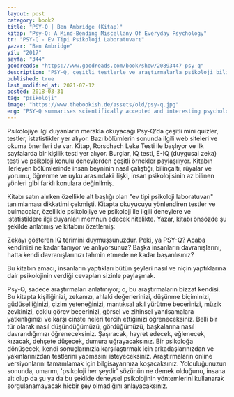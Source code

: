 ```yaml
---
layout: post  
category: book2  
title: "PSY-Q | Ben Ambridge (Kitap)"  
kitap: "Psy-Q: A Mind-Bending Miscellany Of Everyday Psychology"  
tr: "PSY-Q - Ev Tipi Psikoloji Laboratuvarı"  
yazar: "Ben Ambridge"  
yil: "2017"  
sayfa: "344"  
goodreads: "https://www.goodreads.com/book/show/20893447-psy-q"
description: "PSY-Q, çeşitli testlerle ve araştırmalarla psikoloji bilimini anlatıyor. "
published: true
last_modified_at: 2021-07-12
posted: 2018-03-31
tag: "psikoloji"
image: "https://www.thebookish.de/assets/old/psy-q.jpg"
eng: "PSY-Q summarises scientifically accepted and interesting psychology studies of modern times in an easy to read way."
---
```


Psikolojiye ilgi duyanların merakla okuyacağı Psy-Q'da çeşitli mini quizler, testler, istatistikler yer alıyor. Bazı bölümlerin sonunda ilgili web siteleri ve okuma önerileri de var. Kitap, Rorschach Leke Testi ile başlıyor ve ilk sayfalarda bir kişilik testi yer alıyor. Burçlar, IQ testi, E-IQ (duygusal zeka) testi ve psikoloji konulu deneylerden çeşitli örnekler paylaşılıyor. Kitabın ilerleyen bölümlerinde insan beyninin nasıl çalıştığı, bilinçaltı, rüyalar ve yorumu, öğrenme ve uyku arasındaki ilişki, insan psikolojisinin az bilinen yönleri gibi farklı konulara değinilmiş.  
  
Kitabı satın alırken özellikle alt başlığı olan "ev tipi psikoloji laboratuvarı" tanımlaması dikkatimi çekmişti. Kitapta okuyucuyu yönlendiren testler ve bulmacalar, özellikle psikolojiye ve psikoloji ile ilgili deneylere ve istatistiklere ilgi duyanları memnun edecek nitelikte. Yazar, kitabı önsözde şu şekilde anlatmış ve kitabını özetlemiş:  
  
Zekayı gösteren IQ terimini duymuşsunuzdur. Peki, ya PSY-Q? Acaba kendinizi ne kadar tanıyor ve anlıyorsunuz? Başka insanların davranışlarını, hatta kendi davranışlarınızı tahmin etmede ne kadar başarılısınız?  
  
Bu kitabın amacı, insanların yaptıkları bütün şeyleri nasıl ve niçin yaptıklarına dair psikolojinin verdiği cevapları sizinle paylaşmak.  
  
Psy-Q, sadece araştırmaları anlatmıyor; o, bu araştırmaların bizzat kendisi. Bu kitapta kişiliğinizi, zekanızı, ahlaki değerlerinizi, düşünme biçiminizi, güdüselliğinizi, çizim yeteneğinizi, mantıksal akıl yürütme becerinizi, müzik zevkinizi, çoklu görev becerinizi, görsel ve zihinsel yanılsamalara yatkınlığınızı ve karşı cinste neleri tercih ettiğinizi öğreneceksiniz. Belli bir tür olarak nasıl düşündüğümüzü, gördüğümüzü, başkalarına nasıl davrandığımızı öğreneceksiniz. Şaşıracak, hayret edecek, eğlenecek, kızacak, dehşete düşecek, dumura uğrayacaksınız. Bir psikoloğa dönüşecek, kendi sonuçlarınızla karşılaştırmak için arkadaşlarınızdan ve yakınlarınızdan testlerini yapmasını isteyeceksiniz. Araştırmaların online versiyonlarını tamamlamak için bilgisayarınıza koşacaksınız. Yolculuğunuzun sonunda, umarım, 'psikoloji her şeydir' sözünün ne demek olduğunu, insana ait olup da şu ya da bu şekilde deneysel psikolojinin yöntemlerini kullanarak sorgulanamayacak hiçbir şey olmadığını anlayacaksınız.  
  
  

